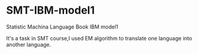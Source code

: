 # SMT-IBM-model1
Statistic Machina Language Book  IBM model1

It's a task in SMT course,I used EM algorithm to translate one language into another language.

